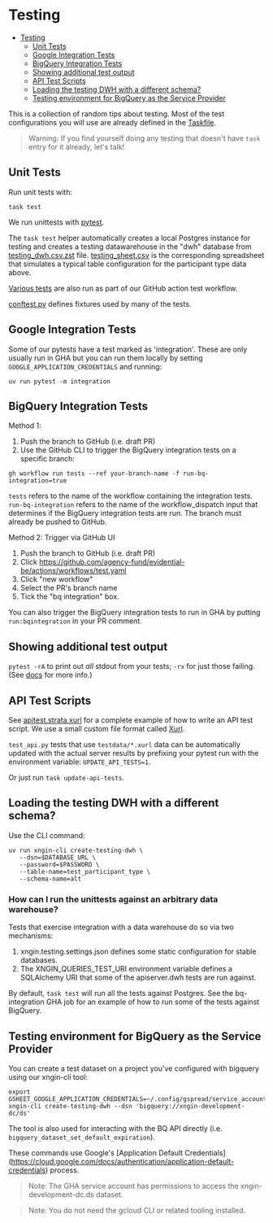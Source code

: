 # Testing<a name="testing"></a>

<!-- mdformat-toc start --slug=github --maxlevel=2 --minlevel=1 -->

- [Testing](#testing)
  - [Unit Tests](#unit-tests)
  - [Google Integration Tests](#google-integration-tests)
  - [BigQuery Integration Tests](#bigquery-integration-tests)
  - [Showing additional test output](#showing-additional-test-output)
  - [API Test Scripts](#api-test-scripts)
  - [Loading the testing DWH with a different schema?](#loading-the-testing-dwh-with-a-different-schema)
  - [Testing environment for BigQuery as the Service Provider](#testing-environment-for-bigquery-as-the-service-provider)

<!-- mdformat-toc end -->

This is a collection of random tips about testing. Most of the test configurations you will use are already defined
in the [Taskfile](../Taskfile.yml).

> Warning: If you find yourself doing any testing that doesn't have `task` entry for it already, let's talk!

## Unit Tests<a name="unit-tests"></a>

Run unit tests with:

```shell
task test
```

We run unittests with [pytest](https://docs.pytest.org/en/stable/).

The `task test` helper automatically creates a local Postgres instance for testing and creates a testing datawarehouse
in the "dwh" database from [testing_dwh.csv.zst](../src/xngin/apiserver/testdata/testing_dwh.csv.zst) file.
[testing_sheet.csv](../src/xngin/apiserver/testdata/testing_sheet.csv) is the corresponding spreadsheet that simulates a
typical table configuration for the participant type data above.

[Various tests](../.github/workflows/test.yaml) are also run as part of our GitHub action test workflow.

[conftest.py](../src/xngin/apiserver/conftest.py) defines fixtures used by many of the tests.

## Google Integration Tests<a name="google-integration-tests"></a>

Some of our pytests have a test marked as 'integration'. These are only usually run in GHA but you can run them locally
by setting `GOOGLE_APPLICATION_CREDENTIALS` and running:

```shell
uv run pytest -m integration
```

## BigQuery Integration Tests<a name="bigquery-integration-tests"></a>

Method 1:

1. Push the branch to GitHub (i.e. draft PR)
1. Use the GitHub CLI to trigger the BigQuery integration tests on a specific branch:

```shell
gh workflow run tests --ref your-branch-name -f run-bq-integration=true
```

`tests` refers to the name of the workflow containing the integration tests. `run-bq-integration` refers to the name
of the workflow_dispatch input that determines if the BigQuery integration tests are run. The branch must already be
pushed to GitHub.

Method 2: Trigger via GitHub UI

1. Push the branch to GitHub (i.e. draft PR)
1. Click https://github.com/agency-fund/evidential-be/actions/workflows/test.yaml
1. Click "new workflow"
1. Select the PR's branch name
1. Tick the "bq integration" box.

You can also trigger the BigQuery integration tests to run in GHA by putting `run:bqintegration` in your PR comment.

## Showing additional test output<a name="showing-additional-test-output"></a>

`pytest -rA` to print out _all_ stdout from your tests; `-rx` for just those failing. (See
[docs](https://docs.pytest.org/en/latest/how-to/output.html#producing-a-detailed-summary-report) for more info.)

## API Test Scripts<a name="api-test-scripts"></a>

See [apitest.strata.xurl](../src/xngin/apiserver/routers/stateless/testdata/apitest.strata.xurl) for a complete example
of how to write an
API test script. We use a small custom
file format called [Xurl](../src/xngin/apiserver/testing/xurl.py).

`test_api.py` tests that use `testdata/*.xurl` data can be automatically updated with the actual server results by
prefixing your pytest run with the environment variable: `UPDATE_API_TESTS=1`.

Or just run `task update-api-tests`.

## Loading the testing DWH with a different schema?<a name="loading-the-testing-dwh-with-a-different-schema"></a>

Use the CLI command:

```shell
uv run xngin-cli create-testing-dwh \
   --dsn=$DATABASE_URL \
   --password=$PASSWORD \
   --table-name=test_participant_type \
   --schema-name=alt
```

### How can I run the unittests against an arbitrary data warehouse?<a name="how-can-i-run-the-unittests-that-use-my-pgbq-instance-as-the-test-dwh"></a>

Tests that exercise integration with a data warehouse do so via two mechanisms:

1. xngin.testing.settings.json defines some static configuration for stable databases.
1. The XNGIN_QUERIES_TEST_URI environment variable defines a SQLAlchemy URI that some of the apiserver.dwh tests are run
   against.

By default, `task test` will run all the tests against Postgres. See the bq-integration GHA job for an example of how
to run some of the tests against BigQuery.

## Testing environment for BigQuery as the Service Provider<a name="testing-environment-for-bigquery-as-the-service-provider"></a>

You can create a test dataset on a project you've configured with bigquery
using our xngin-cli tool:

```shell
export GSHEET_GOOGLE_APPLICATION_CREDENTIALS=~/.config/gspread/service_account.json
xngin-cli create-testing-dwh --dsn 'bigquery://xngin-development-dc/ds'
```

The tool is also used for interacting with the BQ API directly
(i.e. `bigquery_dataset_set_default_expiration`).

These commands use Google's [Application Default Credentials]
(https://cloud.google.com/docs/authentication/application-default-credentials) process.

> Note: The GHA service account has permissions to access the xngin-development-dc.ds dataset.

> Note: You do not need the gcloud CLI or related tooling installed.
